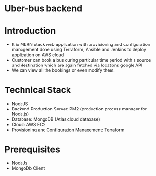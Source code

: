 # Uber-bus backend

# Introduction 
   -  It is MERN stack web application with provisioning and configuration management done using Terraform, Ansible and Jenkins to deploy application on AWS cloud
   -  Customer can book a bus during particular time period with a source and destination which are again fetched via locations google API
   -  We can view all the bookings or even modify them.

# Technical Stack
   - NodeJS
   - Backend Production Server: PM2 (production process manager for Node.js)
   - Database: MongoDB (Atlas cloud database)
   - Cloud: AWS EC2
   - Provisioning and Configuration Management: Terraform

# Prerequisites
   - NodeJs
   - MongoDb Client
   